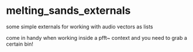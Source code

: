 # melting_sands_externals

some simple externals for working with audio vectors as lists

come in handy when working inside a pfft~ context and you need to grab a
certain bin!
